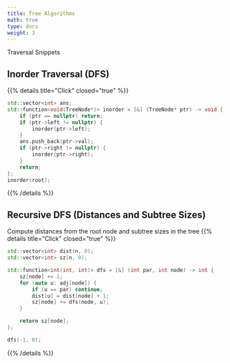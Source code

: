 ```yaml
---
title: Tree Algorithms
math: true
type: docs
weight: 3
---
```


Traversal Snippets
## Inorder Traversal (DFS)
{{% details title="Click" closed="true" %}}
```c++
std::vector<int> ans;
std::function<void(TreeNode*)> inorder = [&] (TreeNode* ptr) -> void {
    if (ptr == nullptr) return;
    if (ptr->left != nullptr) {
        inorder(ptr->left);
    }
    ans.push_back(ptr->val);
    if (ptr->right != nullptr) {
        inorder(ptr->right);
    }
    return;
};
inorder(root);
```
{{% /details %}}

## Recursive DFS (Distances and Subtree Sizes)
Compute distances from the root node and subtree sizes in the tree
{{% details title="Click" closed="true" %}}
```c++
std::vector<int> dist(n, 0);
std::vector<int> sz(n, 0);

std::function<int(int, int)> dfs = [&] (int par, int node) -> int {
    sz[node] += 1;
    for (auto u: adj[node]) {
        if (u == par) continue;
        dist[u] = dist[node] + 1;
        sz[node] += dfs(node, u);
    }

    return sz[node];
};

dfs(-1, 0);
```
{{% /details %}}

